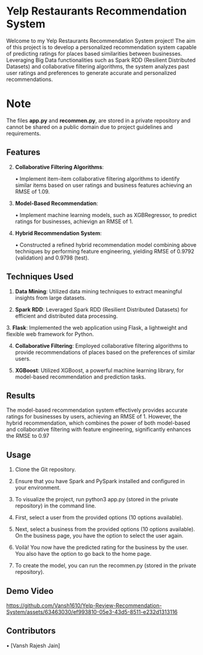 # Yelp Restaurants Recommendation System

Welcome to my Yelp Restaurants Recommendation System project! The aim of this project is to develop a personalized recommendation system capable of predicting ratings for places based similarities between businesses. Leveraging Big Data functionalities such as Spark RDD (Resilient Distributed Datasets) and collaborative filtering algorithms, the system analyzes past user ratings and preferences to generate accurate and personalized recommendations.

# Note
The files **app.py** and **recommen.py**, are stored in a private repository and cannot be shared on a public domain due to project guidelines and requirements.


## Features
  
2. **Collaborative Filtering Algorithms**:

    •⁠ Implement item-item collaborative filtering algorithms to identify similar items based on user ratings and business features achieving an RMSE of 1.09.

3. **Model-Based Recommendation**:
   
    • Implement machine learning models, such as XGBRegressor, to predict ratings for  businesses, achievign an RMSE of 1.

5. **Hybrid Recommendation System**:
   
    • Constructed a refined hybrid recommendation model combining above techniques by performing feature engineering, yielding RMSE of 0.9792 (validation) and 0.9798 (test).


## Techniques Used

1. **Data Mining**: Utilized data mining techniques to extract meaningful insights from large datasets.

2.  **Spark RDD**: Leveraged Spark RDD (Resilient Distributed Datasets) for efficient and distributed data processing.

3.⁠  **Flask**: Implemented the web application using Flask, a lightweight and flexible web framework for Python.

4.  **Collaborative Filtering**: Employed collaborative filtering algorithms to provide recommendations of places based on the preferences of similar users.

5.  **XGBoost**: Utilized XGBoost, a powerful machine learning library, for model-based recommendation and prediction tasks.



## Results


The model-based recommendation system effectively provides accurate ratings for businesses by users, achieving an RMSE of 1. However, the hybrid recommendation, which combines the power of both model-based and collaborative filtering with feature engineering, significantly enhances the RMSE to 0.97

## Usage

1. Clone the Git repository.
   
3. Ensure that you have Spark and PySpark installed and configured in your environment.
   
5. To visualize the project, run python3 app.py (stored in the private repository) in the command line.
   
7. First, select a user from the provided options (10 options available).
   
9. Next, select a business from the provided options (10 options available). On the business page, you have the option to select the user again.
    
11. Voilà! You now have the predicted rating for the business by the user. You also have the option to go back to the home page.
    
13. To create the model, you can run the recommen.py (stored in the private repository).

## Demo Video



https://github.com/Vansh1610/Yelp-Review-Recommendation-System/assets/63463030/ef993810-05e3-43d5-8511-e232d1313116



## Contributors

•⁠  ⁠[Vansh Rajesh Jain]
